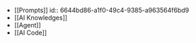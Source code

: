 - [[Prompts]]
  id:: 6644bd86-a1f0-49c4-9385-a963564f6bd9
- [[AI Knowledges]]
- [[Agent]]
- [[AI Code]]